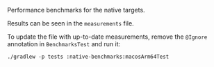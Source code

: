 Performance benchmarks for the native targets.

Results can be seen in the `measurements` file.

To update the file with up-to-date measurements, remove the `@Ignore` annotation in `BenchmarksTest` and run it:

```shell
./gradlew -p tests :native-benchmarks:macosArm64Test
```
